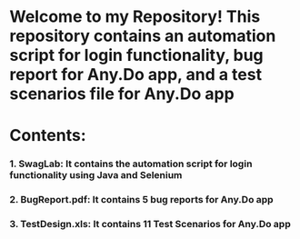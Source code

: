 # Welcome to my Repository! This repository contains an automation script for login functionality, bug report for Any.Do app, and a test scenarios file for Any.Do app

# Contents:
### 1. SwagLab: It contains the automation script for login functionality using Java and Selenium
### 2. BugReport.pdf: It contains 5 bug reports for Any.Do app
### 3. TestDesign.xls: It contains 11 Test Scenarios for Any.Do app
